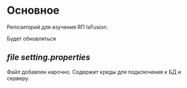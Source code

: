 # Основное
Репозиторий для изучения ЯП lsFusion.

Будет обновляться

## *file setting.properties*
Файл добавлен нарочно. Содержит креды для подключения к БД и серверу.